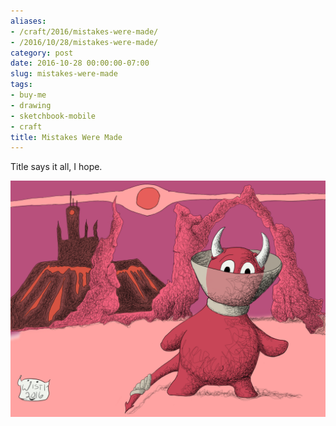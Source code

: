 ```yaml
---
aliases:
- /craft/2016/mistakes-were-made/
- /2016/10/28/mistakes-were-made/
category: post
date: 2016-10-28 00:00:00-07:00
slug: mistakes-were-made
tags:
- buy-me
- drawing
- sketchbook-mobile
- craft
title: Mistakes Were Made
---
```


Title says it all, I hope.

![attachments/img/2016/cover-2016-10-28.png](../../../attachments/img/2016/cover-2016-10-28.png)
